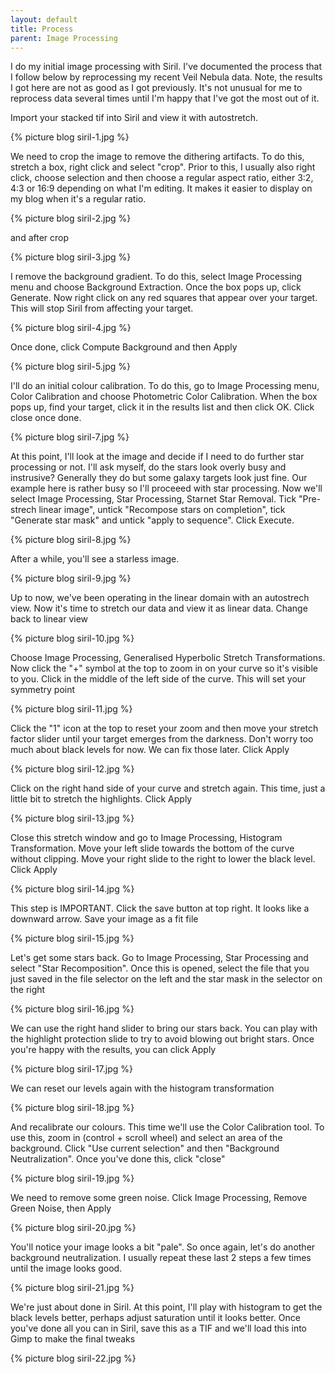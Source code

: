 ```yaml
---
layout: default
title: Process
parent: Image Processing
---
```

I do my initial image processing with Siril. I've documented the process that I follow below by reprocessing my recent Veil Nebula data. Note, the results I got here are not as good as I got previously. It's not unusual for me to reprocess data several times until I'm happy that I've got the most out of it.

Import your stacked tif into Siril and view it with autostretch. 

{% picture blog siril-1.jpg %}

We need to crop the image to remove the dithering artifacts. To do this, stretch a box, right click and select "crop". Prior to this, I usually also right click, choose selection and then choose a regular aspect ratio, either 3:2, 4:3 or 16:9 depending on what I'm editing. It makes it easier to display on my blog when it's a regular ratio.

{% picture blog siril-2.jpg %}

and after crop

{% picture blog siril-3.jpg %}

I remove the background gradient. To do this, select Image Processing menu and choose Background Extraction. Once the box pops up, click Generate. Now right click on any red squares that appear over your target. This will stop Siril from affecting your target.

{% picture blog siril-4.jpg %}

Once done, click Compute Background and then Apply

{% picture blog siril-5.jpg %}

I'll do an initial colour calibration. To do this, go to Image Processing menu, Color Calibration and choose Photometric Color Calibration. When the box pops up, find your target, click it in the results list and then click OK. Click close once done. 

{% picture blog siril-7.jpg %}

At this point, I'll look at the image and decide if I need to do further star processing or not. I'll ask myself, do the stars look overly busy and instrusive? Generally they do but some galaxy targets look just fine. Our example here is rather busy so I'll proceeed with star processing. Now we'll select Image Processing, Star Processing, Starnet Star Removal. Tick "Pre-strech linear image", untick "Recompose stars on completion", tick "Generate star mask" and untick "apply to sequence". Click Execute. 

{% picture blog siril-8.jpg %}

After a while, you'll see a starless image.

{% picture blog siril-9.jpg %}

Up to now, we've been operating in the linear domain with an autostrech view. Now it's time to stretch our data and view it as linear data. Change back to linear view

{% picture blog siril-10.jpg %}

Choose Image Processing, Generalised Hyperbolic Stretch Transformations. Now click the "+" symbol at the top to zoom in on your curve so it's visible to you. Click in the middle of the left side of the curve. This will set your symmetry point

{% picture blog siril-11.jpg %}

Click the "1" icon at the top to reset your zoom and then move your stretch factor slider until your target emerges from the darkness. Don't worry too much about black levels for now. We can fix those later. Click Apply

{% picture blog siril-12.jpg %}

Click on the right hand side of your curve and stretch again. This time, just a little bit to stretch the highlights. Click Apply

{% picture blog siril-13.jpg %}

Close this stretch window and go to Image Processing, Histogram Transformation. Move your left slide towards the bottom of the curve without clipping. Move your right slide to the right to lower the black level. Click Apply

{% picture blog siril-14.jpg %}

This step is IMPORTANT. Click the save button at top right. It looks like a downward arrow. Save your image as a fit file

{% picture blog siril-15.jpg %}

Let's get some stars back. Go to Image Processing, Star Processing and select "Star Recomposition". Once this is opened, select the file that you just saved in the file selector on the left and the star mask in the selector on the right

{% picture blog siril-16.jpg %}

We can use the right hand slider to bring our stars back. You can play with the highlight protection slide to try to avoid blowing out bright stars. Once you're happy with the results, you can click Apply

{% picture blog siril-17.jpg %}

We can reset our levels again with the histogram transformation

{% picture blog siril-18.jpg %}

And recalibrate our colours. This time we'll use the Color Calibration tool. To use this, zoom in (control + scroll wheel) and select an area of the background. Click "Use current selection" and then "Background Neutralization". Once you've done this, click "close"

{% picture blog siril-19.jpg %}

We need to remove some green noise. Click Image Processing, Remove Green Noise, then Apply

{% picture blog siril-20.jpg %}

You'll notice your image looks a bit "pale". So once again, let's do another background neutralization. I usually repeat these last 2 steps a few times until the image looks good.

{% picture blog siril-21.jpg %}

We're just about done in Siril. At this point, I'll play with histogram to get the black levels better, perhaps adjust saturation until it looks better. Once you've done all you can in Siril, save this as a TIF and we'll load this into Gimp to make the final tweaks

{% picture blog siril-22.jpg %}
